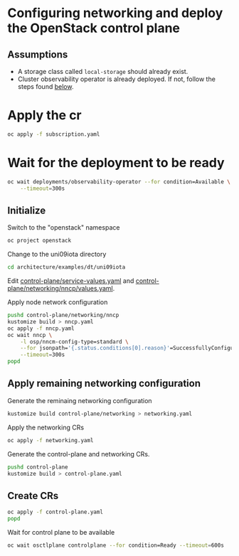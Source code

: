 # Configuring networking and deploy the OpenStack control plane

## Assumptions

- A storage class called `local-storage` should already exist.
- Cluster observability operator is already deployed. If not, follow the
  steps found [below](#cluster-observability-operator).

# Apply the cr

```bash
oc apply -f subscription.yaml
```

# Wait for the deployment to be ready


```bash
oc wait deployments/observability-operator --for condition=Available \
    --timeout=300s
```

## Initialize

Switch to the "openstack" namespace

```bash
oc project openstack
```

Change to the uni09iota directory

```bash
cd architecture/examples/dt/uni09iota
```

Edit [control-plane/service-values.yaml](control-plane/service-values.yaml) and
[control-plane/networking/nncp/values.yaml](control-plane/networking/nncp/values.yaml).

Apply node network configuration

```bash
pushd control-plane/networking/nncp
kustomize build > nncp.yaml
oc apply -f nncp.yaml
oc wait nncp \
    -l osp/nncm-config-type=standard \
    --for jsonpath='{.status.conditions[0].reason}'=SuccessfullyConfigured \
    --timeout=300s
popd
```

## Apply remaining networking configuration

Generate the reminaing networking configuration

```bash
kustomize build control-plane/networking > networking.yaml
```
Apply the networking CRs

```bash
oc apply -f networking.yaml
```

Generate the control-plane and networking CRs.

```bash
pushd control-plane
kustomize build > control-plane.yaml
```

## Create CRs

```bash
oc apply -f control-plane.yaml
popd
```

Wait for control plane to be available

```bash
oc wait osctlplane controlplane --for condition=Ready --timeout=600s
```
